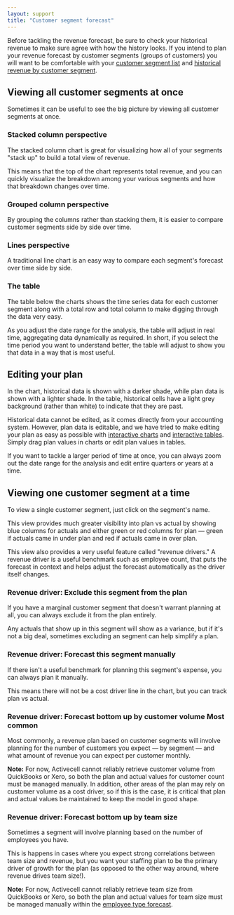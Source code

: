 ```yaml
---
layout: support
title: "Customer segment forecast"
---
```


Before tackling the revenue forecast, be sure to check your historical revenue to make sure agree with how the history looks. If you intend to plan your revenue forecast by customer segments (groups of customers) you will want to be comfortable with your [customer segment list]() and [historical revenue by customer segment]().

## Viewing all customer segments at once

Sometimes it can be useful to see the big picture by viewing all customer segments at once.

### Stacked column perspective

The stacked column chart is great for visualizing how all of your segments "stack up" to build a total view of revenue.

<!-- screenshot -->

This means that the top of the chart represents total revenue, and you can quickly visualize the breakdown among your various segments and how that breakdown changes over time.

### Grouped column perspective

By grouping the columns rather than stacking them, it is easier to compare customer segments side by side over time.

<!-- screenshot -->

### Lines perspective

<!-- screenshot -->

A traditional line chart is an easy way to compare each segment's forecast over time side by side.

### The table

The table below the charts shows the time series data for each customer segment along with a total row and total column to make digging through the data very easy.

<!-- screenshot -->

As you adjust the date range for the analysis, the table will adjust in real time, aggregating data dynamically as required. In short, if you select the time period you want to understand better, the table will adjust to show you that data in a way that is most useful.

## Editing your plan

In the chart, historical data is shown with a darker shade, while plan data is shown with a lighter shade. In the table, historical cells have a light grey background (rather than white) to indicate that they are past.

Historical data cannot be edited, as it comes directly from your accounting system. However, plan data is editable, and we have tried to make editing your plan as easy as possible with [interactive charts]() and [interactive tables](). Simply drag plan values in charts or edit plan values in tables.

If you want to tackle a larger period of time at once, you can always zoom out the date range for the analysis and edit entire quarters or years at a time.

## Viewing one customer segment at a time

To view a single customer segment, just click on the segment's name.

<!-- screenshot -->

This view provides much greater visibility into plan vs actual by showing blue columns for actuals and either green or red columns for plan — green if actuals came in under plan and red if actuals came in over plan.

<!-- screenshot -->

This view also provides a very useful feature called "revenue drivers." A revenue driver is a useful benchmark such as employee count, that puts the forecast in context and helps adjust the forecast automatically as the driver itself changes.

### Revenue driver: Exclude this segment from the plan

If you have a marginal customer segment that doesn't warrant planning at all, you can always exclude it from the plan entirely.

<!-- screenshot -->

Any actuals that show up in this segment will show as a variance, but if it's not a big deal, sometimes excluding an segment can help simplify a plan.

### Revenue driver: Forecast this segment manually

If there isn't a useful benchmark for planning this segment's expense, you can always plan it manually.

<!-- screenshot -->

This means there will not be a cost driver line in the chart, but you can track plan vs actual.

### Revenue driver: Forecast bottom up by customer volume **Most common**

Most commonly, a revenue plan based on customer segments will involve planning for the number of customers you expect — by segment — and what amount of revenue you can expect per customer monthly.

<!-- screenshot -->

**Note:** For now, Activecell cannot reliably retrieve customer volume from QuickBooks or Xero, so both the plan and actual values for customer count must be managed manually. In addition, other areas of the plan may rely on customer volume as a cost driver, so if this is the case, it is critical that plan and actual values be maintained to keep the model in good shape.

### Revenue driver: Forecast bottom up by team size

Sometimes a segment will involve planning based on the number of employees you have.

<!-- screenshot -->

This is happens in cases where you expect strong correlations between team size and revenue, but you want your staffing plan to be the primary driver of growth for the plan (as opposed to the other way around, where revenue drives team size!).

**Note:** For now, Activecell cannot reliably retrieve team size from QuickBooks or Xero, so both the plan and actual values for team size must be managed manually within the [employee type forecast]().